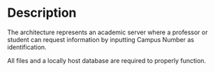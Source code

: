 # Description

The architecture represents an academic server where a professor or student can request information by inputting Campus Number as identification.

All files and a locally host database are required to properly function.
